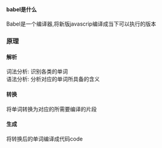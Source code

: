 #### babel是什么
Babel是一个编译器,将新版javascrip编译成当下可以执行的版本
### 原理
#### 解析
词法分析: 识别各类的单词  
语法分析: 分析对应的单词所具备的含义
#### 转换
将单词转换为对应的所需要编译的片段
#### 生成
将转换后的单词编译成代码code

